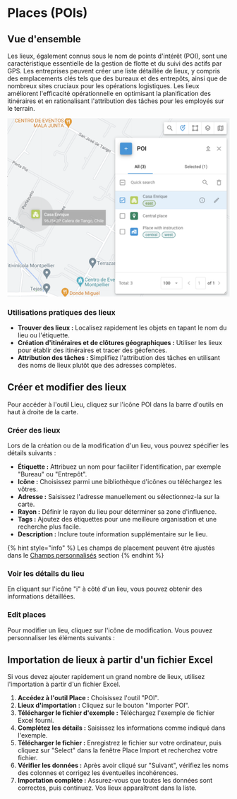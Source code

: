 # Places (POIs)

## Vue d'ensemble

Les lieux, également connus sous le nom de points d'intérêt (POI), sont une caractéristique essentielle de la gestion de flotte et du suivi des actifs par GPS. Les entreprises peuvent créer une liste détaillée de lieux, y compris des emplacements clés tels que des bureaux et des entrepôts, ainsi que de nombreux sites cruciaux pour les opérations logistiques. Les lieux améliorent l'efficacité opérationnelle en optimisant la planification des itinéraires et en rationalisant l'attribution des tâches pour les employés sur le terrain.

![](../../../guide-de-litilizateur/suivi-par-gps/outils-cartographiques/attachments/image-20240807-005501.png)

### Utilisations pratiques des lieux

* **Trouver des lieux :** Localisez rapidement les objets en tapant le nom du lieu ou l'étiquette.
* **Création d'itinéraires et de clôtures géographiques :** Utiliser les lieux pour établir des itinéraires et tracer des géofences.
* **Attribution des tâches :** Simplifiez l'attribution des tâches en utilisant des noms de lieux plutôt que des adresses complètes.

## Créer et modifier des lieux

Pour accéder à l'outil Lieu, cliquez sur l'icône POI dans la barre d'outils en haut à droite de la carte.

### Créer des lieux

Lors de la création ou de la modification d'un lieu, vous pouvez spécifier les détails suivants :

* **Étiquette :** Attribuez un nom pour faciliter l'identification, par exemple "Bureau" ou "Entrepôt".
* **Icône :** Choisissez parmi une bibliothèque d'icônes ou téléchargez les vôtres.
* **Adresse :** Saisissez l'adresse manuellement ou sélectionnez-la sur la carte.
* **Rayon :** Définir le rayon du lieu pour déterminer sa zone d'influence.
* **Tags :** Ajoutez des étiquettes pour une meilleure organisation et une recherche plus facile.
* **Description :** Inclure toute information supplémentaire sur le lieu.

{% hint style="info" %}
Les champs de placement peuvent être ajustés dans le [Champs personnalisés](../../compte/champs-personnalises.md) section
{% endhint %}

### Voir les détails du lieu

En cliquant sur l'icône "i" à côté d'un lieu, vous pouvez obtenir des informations détaillées.

### Edit places

Pour modifier un lieu, cliquez sur l'icône de modification. Vous pouvez personnaliser les éléments suivants :

## Importation de lieux à partir d'un fichier Excel

Si vous devez ajouter rapidement un grand nombre de lieux, utilisez l'importation à partir d'un fichier Excel.

1. **Accédez à l'outil Place :** Choisissez l'outil "POI".
2. **Lieux d'importation :** Cliquez sur le bouton "Importer POI".
3. **Télécharger le fichier d'exemple :** Téléchargez l'exemple de fichier Excel fourni.
4. **Complétez les détails :** Saisissez les informations comme indiqué dans l'exemple.
5. **Télécharger le fichier :** Enregistrez le fichier sur votre ordinateur, puis cliquez sur "Select" dans la fenêtre Place Import et recherchez votre fichier.
6. **Vérifier les données :** Après avoir cliqué sur "Suivant", vérifiez les noms des colonnes et corrigez les éventuelles incohérences.
7. **Importation complète :** Assurez-vous que toutes les données sont correctes, puis continuez. Vos lieux apparaîtront dans la liste.
